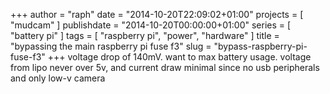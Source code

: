 +++
author = "raph"
date = "2014-10-20T22:09:02+01:00"
projects = [ "mudcam" ]
publishdate = "2014-10-20T00:00:00+01:00"
series = [ "battery pi" ]
tags = [ "raspberry pi", "power", "hardware" ]
title = "bypassing the main raspberry pi fuse f3"
slug = "bypass-raspberry-pi-fuse-f3"
+++
voltage drop of 140mV. want to max battery usage. voltage from lipo never over 5v, and current draw minimal since no usb peripherals and only low-v camera

